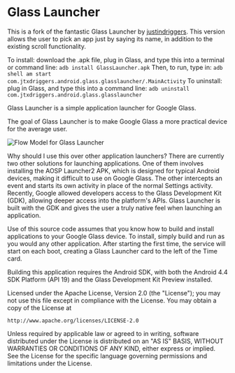 Glass Launcher
===========

This is a fork of the fantastic Glass Launcher by [justindriggers](https://github.com/justindriggers/Glass-Launcher).
This version allows the user to pick an app just by saying its name, in addition to the existing scroll functionality.

To install: download the .apk file, plug in Glass, and type this into a terminal or command line: ```adb install GlassLauncher.apk```
Then, to run, type in: ```adb shell am start com.jtxdriggers.android.glass.glasslauncher/.MainActivity```
To uninstall: plug in Glass, and type this into a command line: ```adb uninstall com.jtxdriggers.android.glass.glasslauncher```

Glass Launcher is a simple application launcher for Google Glass.

The goal of Glass Launcher is to make Google Glass a more practical device for the average user.

![Flow Model for Glass Launcher](http://i.imgur.com/8tJRCRj.png)

Why should I use this over other application launchers?
There are currently two other solutions for launching applications. One of them involves installing the AOSP Launcher2 APK, which is designed for typical Android devices, making it difficult to use on Google Glass. The other intercepts an event and starts its own activity in place of the normal Settings activity.
Recently, Google allowed developers access to the Glass Development Kit (GDK), allowing deeper access into the platform's APIs. Glass Launcher is built with the GDK and gives the user a truly native feel when launching an application.

Use of this source code assumes that you know how to build and install applications to your Google Glass device. To install, simply build and run as you would any other application. After starting the first time, the service will start on each boot, creating a Glass Launcher card to the left of the Time card.

Building this application requires the Android SDK, with both the Android 4.4 SDK Platform (API 19) and the Glass Development Kit Preview installed.

Licensed under the Apache License, Version 2.0 (the "License");
you may not use this file except in compliance with the License.
You may obtain a copy of the License at

    http://www.apache.org/licenses/LICENSE-2.0

Unless required by applicable law or agreed to in writing, software
distributed under the License is distributed on an "AS IS" BASIS,
WITHOUT WARRANTIES OR CONDITIONS OF ANY KIND, either express or implied.
See the License for the specific language governing permissions and
limitations under the License.
